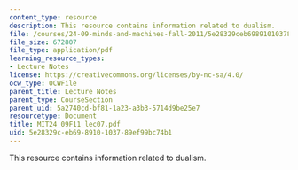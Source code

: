 ```yaml
---
content_type: resource
description: This resource contains information related to dualism.
file: /courses/24-09-minds-and-machines-fall-2011/5e28329ceb698910103789ef99bc74b1_MIT24_09F11_lec07.pdf
file_size: 672807
file_type: application/pdf
learning_resource_types:
- Lecture Notes
license: https://creativecommons.org/licenses/by-nc-sa/4.0/
ocw_type: OCWFile
parent_title: Lecture Notes
parent_type: CourseSection
parent_uid: 5a2740cd-bf81-1a23-a3b3-5714d9be25e7
resourcetype: Document
title: MIT24_09F11_lec07.pdf
uid: 5e28329c-eb69-8910-1037-89ef99bc74b1
---
```

This resource contains information related to dualism.